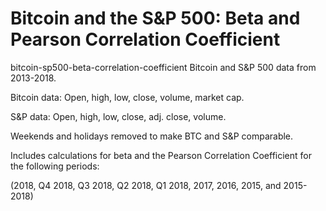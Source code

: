 # Bitcoin and the S&P 500: Beta and Pearson Correlation Coefficient
bitcoin-sp500-beta-correlation-coefficient
Bitcoin and S&P 500 data from 2013-2018.

Bitcoin data: Open, high, low, close, volume, market cap.

S&P data: Open, high, low, close, adj. close, volume.

Weekends and holidays removed to make BTC and S&P comparable.

Includes calculations for beta and the Pearson Correlation Coefficient for the following periods:

(2018, Q4 2018, Q3 2018, Q2 2018, Q1 2018, 2017, 2016, 2015, and 2015-2018)
